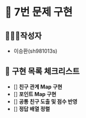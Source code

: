 # 🚀 7번 문제 구현

## 🙋🏻‍♂️작성자

- 이승환(sh981013s)

## 🧾 구현 목록 체크리스트

- [] **친구 관계 Map 구현**
- [] **포인트 Map 구현**
- [] **공통 친구 도출 및 점수 반영**
- [] **정답 배열 정렬**






